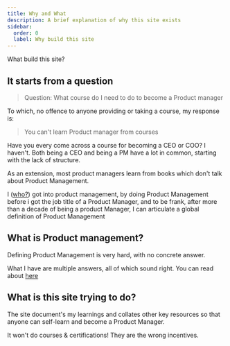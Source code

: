 ```yaml
---
title: Why and What
description: A brief explanation of why this site exists 
sidebar:
  order: 0
  label: Why build this site
---
```


What build this site?

## It starts from a question

> Question: What course do I need to do to become a Product manager

To which, no offence to anyone providing or taking a course, my response is:

> You can't learn Product manager from courses

Have you every come across a course for becoming a CEO or COO? I haven't. Both being a CEO and being a PM have a lot in common, starting with the lack of structure.

As an extension, most product managers learn from books which don't talk about Product Management.

I ([who?](../about/me)) got into product management, by doing Product Management before i got the job title of a Product Manager, and to be frank, after more than a decade of being a product Manager, I can articulate a global definition of Product Management

## What is Product management?

Defining Product Management is very hard, with no concrete answer.

What I have are multiple answers, all of which sound right. You can read about [here](/meta/what-is-pm)

## What is this site trying to do?

The site document's my learnings and collates other key resources so that anyone can self-learn and become a Product Manager.

It won't do courses & certifications! They are the wrong incentives.